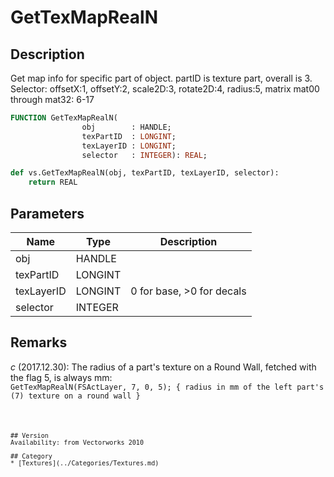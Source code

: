 # GetTexMapRealN

## Description
Get map info for specific part of object. partID is texture part, overall is 3. Selector: offsetX:1, offsetY:2, scale2D:3, rotate2D:4, radius:5, matrix mat00 through mat32: 6-17

```pascal
FUNCTION GetTexMapRealN(
				obj        : HANDLE;
				texPartID  : LONGINT;
				texLayerID : LONGINT;
				selector   : INTEGER): REAL;
```

```python
def vs.GetTexMapRealN(obj, texPartID, texLayerID, selector):
    return REAL
```

## Parameters
|Name|Type|Description|
|---|---|---|
|obj|HANDLE|   |
|texPartID|LONGINT|   |
|texLayerID|LONGINT|0 for base, &gt;0 for decals|
|selector|INTEGER|   |

## Remarks
*_c_* (2017.12.30): 
The radius of a part's texture on a Round Wall, fetched with the flag 5, is always mm:
<code lang="vs">
GetTexMapRealN(FSActLayer, 7, 0, 5); { radius in mm of the left part's (7) texture on a round wall }
```

## Version
Availability: from Vectorworks 2010

## Category
* [Textures](../Categories/Textures.md)
